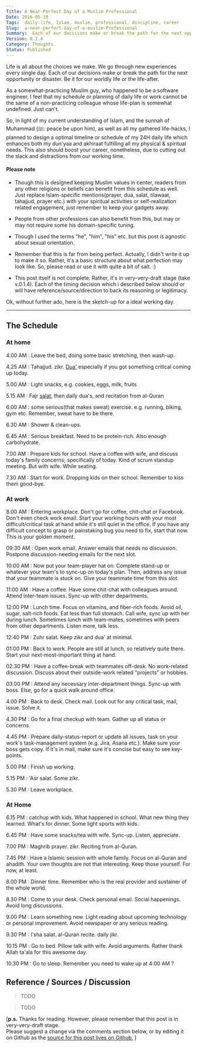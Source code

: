 ```yaml
---
Title: A Near-Perfect Day of a Muslim Professional
Date: 2016-05-10
Tags:  daily-life, Islam, muslim, professional, discipline, career
Slug:  a-near-perfect-day-of-a-muslim-Professional
Summary:  Each of our decisions make or break the path for the next opportunity or disaster. Be it for our worldly life or the life-after.
Version: 0.1.4
Category: Thoughts
Status: Published
---
```


Life is all about the choices we make. We go through new experiences every single day.
Each of our decisions make or break the path for the next opportunity or disaster. Be it for our worldly life or the life-after.

As a somewhat-practicing Muslim guy, who happened to be a software engineer, I feel that my schedule or planning of daily life or work cannot be the same of a non-practicing colleague whose life-plan is somewhat undefined.
Just can't.

So, in light of my current understanding of Islam, and the sunnah of Muhammad (ﷺ: peace be upon him), as well as all my gathered life-hacks, I planned to design a optimal timeline or schedule of my 24H daily life which enhances both my dun'yaa and akhiraat fulfilling all my physical & spiritual needs. This also should boost your career, nonetheless, due to cutting out the slack and distractions from our working time.

#### Please note
 * Though this is designed keeping Muslim values in center, readers from any other religions or beliefs can benefit from this schedule as well.  
Just replace Islam-specific mentions(prayer, dua, salat, tilawaat, tahajjud, prayer etc.) with your spiritual activities or self-realization related engagement, just remember to keep your gadgets away.

 * People from other professions can also benefit from this, but may or may not require some his domain-specific tuning.
 * Though I used the terms "he", "him", "his" etc. but this post is agnostic about sexual orientation.
 * Remember that this is far from being perfect. Actually, I didn't write it up to make it so. Rather, it's a basic structure about what perfection may look like.
 So, please read or use it with quite a bit of salt. :)
 * This post itself is not complete. Rather, it's in very-very-draft stage (take v.0.1.4). Each of the timing decision which i described below should or will have reference/source/direction to back its reasoning or legitimacy.

Ok, without further ado, here is the sketch-up for a ideal working day.

---

## The Schedule

### At home

4.00 AM  :   Leave the bed, doing some basic stretching, then wash-up.

4.25 AM  :   Tahajjud. zikr. [Dua'](https://en.wikipedia.org/wiki/Dua) especially if you got something critical coming up today.

5.00 AM  :   Light snacks, e.g. cookies, eggs, milk, fruits

5.15 AM  :   Fajr [salat](https://en.wikipedia.org/wiki/Salah), then daily dua's, and recitation from al-Quran

6.00 AM  :   some serious(that makes sweat) exercise. e.g. running, biking, gym etc. Remember, sweat have to be there.

6.30 AM  :   Shower & clean-ups.

6.45 AM  :   Serious breakfast. Need to be protein-rich. Also enough carbohydrate.

7.00 AM  :   Prepare kids for school. Have a coffee with wife, and discuss today's family concerns; specifically of today. Kind of scrum standup meeting. But with wife. While seating.

7.30 AM  :   Start for work. Dropping kids on their school. Remember to kiss them good-bye.

### At work

8.00 AM  :  Entering workplace. Don't go for coffee, chit-chat or Facebook. Don't even check work email. Start your working hours with your most difficult/critical task at hand while it's still quiet in the office. If you have any difficult concept to grasp or painstaking bug you need to fix, start that now. This is your golden moment.

09:30 AM :  Open work email. Answer emails that needs no discussion. Postpone discussion-needing emails for the next slot.

10:00 AM :  Now put your team-player hat on. Complete stand-up or whatever your team's to sync-up on today's plan. Then, address any issue that your teammate is stuck on. Give your teammate time from this slot.

11:00 AM :  Have a coffee. Have some chit-chat with colleagues around. Attend inter-team issues. Sync-up with other departments.

12:00 PM :  Lunch time. Focus on vitamins, and fiber-rich foods. Avoid oil, sugar, salt-rich foods. Eat less than full stomach. Call wife, sync up with her during lunch. Sometimes lunch with team-mates, sometimes with peers from other departments. Listen more, talk less.

12:40 PM :  Zuhr salat. Keep zikr and dua' at minimal.

01:00 PM  :  Back to work. People are still at lunch, so relatively quite there. Start your next-most-important thing at hand.

02.30 PM  :  Have a coffee-break with teammates off-desk. No work-related discussion. Discuss about their outside-work related "projects" or hobbies.

03.00 PM  :  Attend any necessary inter-department things. Sync-up with boss. Else, go for a quick walk around office.

4.00 PM  :   Back to desk. Check mail. Look out for any critical task, mail, issue. Solve it.

4.30 PM  :   Go for a final checkup with team. Gather up all status or concerns.

4.45 PM  :   Prepare daily-status-report or update all issues, task on your work's task-management system (e.g. Jira, Asana etc.). Make sure your boss gets copy. If it's in mail, make sure it's concise but easy to see key-points.

5.00 PM  :   Finish up working.

5.15 PM  :   'Asr salat. Some zikr.

5.30 PM  :   Leave workplace.

### At Home
6.15 PM  :   catchup with kids. What happened in school. What new thing they learned. What's for dinner. Some light sports with kids.

6.45 PM  :   Have some snacks/tea with wife. Sync-up. Listen, appreciate.

7.00 PM  :   Maghrib prayer. zikr. Reciting from al-Quran.

7.45 PM  :   Have a Islamic session with whole family. Focus on al-Quran and ahadith. Your own thoughts are not that interesting. Keep those yourself. For now, at least.

8.00 PM  :   Dinner time. Remember who is the real provider and sustainer of the whole world.

8.30 PM  :   Come to your desk. Check personal email. Social happenings. Avoid long discussions.

9.00 PM  :    Learn something new. Light reading about upcoming technology or personal improvement. Avoid newspaper or any serious reading.

9.30 PM  :   I'sha salat. al-Quran recite. daily jikr.

10.15 PM  :  Go to bed. Pillow talk with wife. Avoid arguments. Rather thank Allah ta'ala for this awesome day.

10.30 PM  :  Go to sleep. Remember you need to wake up at 4:00 AM ?


## Reference / Sources / Discussion

> TODO  

> TODO

[**p.s.** Thanks for reading. However, please remember that this post is in very-very-draft stage.  
Please suggest a change via the comments section below, or by editing it on Github as the [source for this post lives on Github.](https://github.com/kmonsoor/blog.kmonsoor.com/edit/master/content/articles/toughts/a-near-perfect-day-of-a-muslim-professional.md) ]
